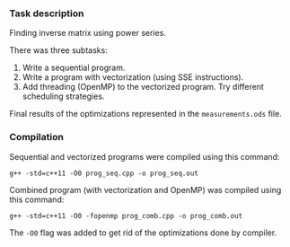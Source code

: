 ### Task description

Finding inverse matrix using power series.

There was three subtasks:
1) Write a sequential program.
2) Write a program with vectorization (using SSE instructions).
3) Add threading (OpenMP) to the vectorized program. Try different scheduling strategies.

Final results of the optimizations represented in the `measurements.ods` file.

### Compilation

Sequential and vectorized programs were compiled using this command:

```
g++ -std=c++11 -O0 prog_seq.cpp -o prog_seq.out
```

Combined program (with vectorization and OpenMP) was compiled using this command:

```
g++ -std=c++11 -O0 -fopenmp prog_comb.cpp -o prog_comb.out
```

The `-O0` flag was added to get rid of the optimizations done by compiler.
